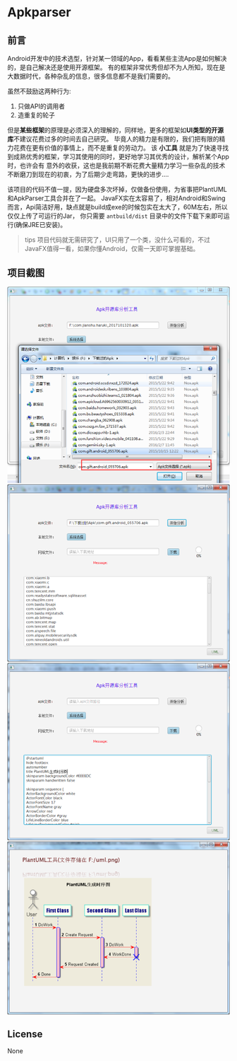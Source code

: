 # Apkparser
## 前言
Android开发中的技术选型，针对某一领域的App，看看某些主流App是如何解决的，是自己解决还是使用开源框架。
有的框架非常优秀但却不为人所知，现在是大数据时代，各种杂乱的信息，很多信息都不是我们需要的。

虽然不鼓励这两种行为:

1. 只做API的调用者
2. 造重复的轮子

但是**某些框架**的原理是必须深入的理解的，同样地，更多的框架如**UI类型的开源库**不建议花费过多的时间去自己研究。
毕竟人的精力是有限的，我们把有限的精力花费在更有价值的事情上，而不是重复的劳动力。
该 **小工具** 就是为了快速寻找到成熟优秀的框架，学习其使用的同时，更好地学习其优秀的设计，解析某个App时，也许会有
意外的收获，这也是我前期不断花费大量精力学习一些杂乱的技术不断磨刀到现在的初衷，为了后期少走弯路，更快的进步....


该项目的代码不值一提，因为硬盘多次坏掉，仅做备份使用，为省事把PlantUML和ApkParser工具合并在了一起。
JavaFX实在太容易了，相对Android和Swing而言，Api简洁好用，缺点就是build成exe的时候包实在太大了，60M左右，所以仅仅上传了可运行的Jar，
你只需要 `antbuild/dist` 目录中的文件下载下来即可运行(确保JRE已安装)。

> tips
项目代码就无需研究了，UI只用了一个类，没什么可看的，不过JavaFX值得一看，如果你懂Android，仅需一天即可掌握基础。

## 项目截图
![](screenshorts/1.png)
![](screenshorts/2.png)
![](screenshorts/3.png)
![](screenshorts/4.png)

## License
None

